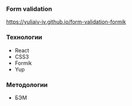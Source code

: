 ### Form validation
https://yuliaiv-iv.github.io/form-validation-formik

### Технологии

* React
* CSS3
* Formik
* Yup
### Методологии
* БЭМ
